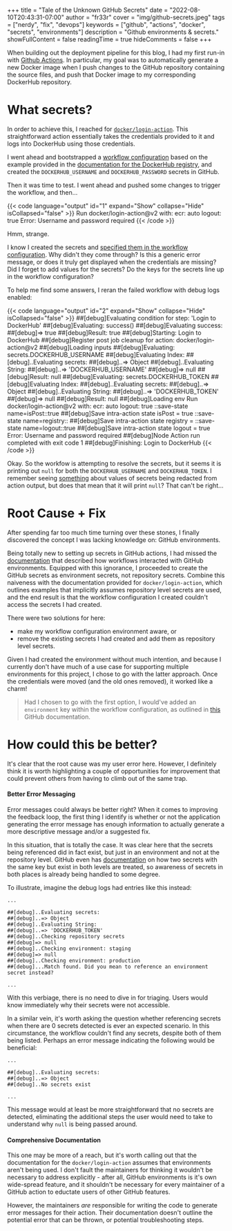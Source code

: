 +++
title = "Tale of the Unknown GitHub Secrets"
date = "2022-08-10T20:43:31-07:00"
author = "fr33r"
cover = "img/github-secrets.jpeg"
tags = ["nerdy", "fix", "devops"]
keywords = ["github", "actions", "docker", "secrets", "environments"]
description = "Github environments & secrets."
showFullContent = false
readingTime = true
hideComments = false
+++

When building out the deployment pipeline for this blog, I had my first run-in
with [Github Actions](https://github.com/features/actions). In particular, my goal was to automatically generate a
new Docker image when I push changes to the GitHub repository containing
the source files, and push that Docker image to my corresponding DockerHub repository.

# What secrets?

In order to achieve this, I reached for [`docker/login-action`](https://github.com/marketplace/actions/docker-login). This straightforward
action essentially takes the credentials provided to it and logs into DockerHub
using those credentials.

I went ahead and bootstrapped a [workflow configuration](https://github.com/fr33r/.com-blog/blob/main/.github/workflows/docker.yml) based on the example
provided in the [documentation for the DockerHub registry](https://github.com/marketplace/actions/docker-login), and created the
`DOCKERHUB_USERNAME` and `DOCKERHUB_PASSWORD` secrets in GitHub.

Then it was time to test. I went ahead and pushed some changes to trigger the
workflow, and then...

{{< code language="output" id="1" expand="Show" collapse="Hide" isCollapsed="false" >}}
Run docker/login-action@v2
  with:
    ecr: auto
    logout: true
Error: Username and password required
{{< /code >}}

Hmm, strange.

I know I created the secrets and [specified them in the workflow configuration](https://github.com/fr33r/.com-blog/blob/352aa1c2bc88345e05efe3f9174643f0789e2abf/.github/workflows/docker.yml#L25-L26).
Why didn't they come through? Is this a generic error message, or does it truly
get displayed when the credentials are missing? Did I forget to add values for the
secrets? Do the keys for the secrets line up in the workflow configuration?

To help me find some answers, I reran the failed workflow with debug logs enabled:

{{< code language="output" id="2" expand="Show" collapse="Hide" isCollapsed="false" >}}
##[debug]Evaluating condition for step: 'Login to DockerHub'
##[debug]Evaluating: success()
##[debug]Evaluating success:
##[debug]=> true
##[debug]Result: true
##[debug]Starting: Login to DockerHub
##[debug]Register post job cleanup for action: docker/login-action@v2
##[debug]Loading inputs
##[debug]Evaluating: secrets.DOCKERHUB_USERNAME
##[debug]Evaluating Index:
##[debug]..Evaluating secrets:
##[debug]..=> Object
##[debug]..Evaluating String:
##[debug]..=> 'DOCKERHUB_USERNAME'
##[debug]=> null
##[debug]Result: null
##[debug]Evaluating: secrets.DOCKERHUB_TOKEN
##[debug]Evaluating Index:
##[debug]..Evaluating secrets:
##[debug]..=> Object
##[debug]..Evaluating String:
##[debug]..=> 'DOCKERHUB_TOKEN'
##[debug]=> null
##[debug]Result: null
##[debug]Loading env
Run docker/login-action@v2
  with:
    ecr: auto
    logout: true
::save-state name=isPost::true
##[debug]Save intra-action state isPost = true
::save-state name=registry::
##[debug]Save intra-action state registry = 
::save-state name=logout::true
##[debug]Save intra-action state logout = true
Error: Username and password required
##[debug]Node Action run completed with exit code 1
##[debug]Finishing: Login to DockerHub
{{< /code >}}

Okay. So the workfow is attempting to resolve the secrets, but it seems it is printing
out `null` for both the `DOCKERHUB_USERNAME` and `DOCKERHUB_TOKEN`. I remember seeing
[something](https://docs.github.com/en/actions/security-guides/encrypted-secrets#accessing-your-secrets) about values of secrets being redacted from action output, but does that mean
that it will print `null`? That can't be right...

# Root Cause + Fix

After spending far too much time turning over these stones, I finally discovered the
concept I was lacking knowledge on: GitHub environments.

Being totally new to setting up secrets in GitHub actions, I had missed the [documentation](https://docs.github.com/en/actions/deployment/targeting-different-environments/using-environments-for-deployment#using-an-environment)
that described how workflows interacted with GitHub environments. Equipped with this ignorance,
I proceeded to create the GitHub secrets as environment secrets, not repository
secrets. Combine this naiveness with the documentation provided for
`docker/login-action`, which outlines examples that implicitly assumes
repository level secrets are used, and the end result is that the workflow
configuration I created couldn't access the secrets I had created.

There were two solutions for here:

- make my workflow configuration environment aware, or
- remove the existing secrets I had created and add them as repository level secrets.

Given I had created the environment without much intention, and because I currently
don't have much of a use case for supporting multiple environments for this project,
I chose to go with the latter approach. Once the credentials were moved (and the old
ones removed), it worked like a charm!

> Had I chosen to go with the first option, I would've added an `environment`
key within the workflow configuration, as outlined in [this](https://docs.github.com/en/actions/deployment/targeting-different-environments/using-environments-for-deployment#using-an-environment) GitHub documentation.

# How could this be better?

It's clear that the root cause was my user error here. However, I definitely
think it is worth highlighting a couple of opportunities for improvement that
could prevent others from having to climb out of the same trap.

#### Better Error Messaging

Error messages could always be better right? When it comes to improving the feedback
loop, the first thing I identify is whether or not the application generating the error
message has enough information to actually generate a more descriptive message and/or
a suggested fix.

In this situation, that is totally the case. It was clear here that the secrets being
referenced did in fact exist, but just in an environment and not at the repository level.
GitHub even has [documentation](https://docs.github.com/en/actions/security-guides/encrypted-secrets#naming-your-secrets) on how two secrets with the same key but exist in both levels
are treated, so awareness of secrets in both places is already being handled to some
degree. 

To illustrate, imagine the debug logs had entries like this instead:

```
...

##[debug]..Evaluating secrets:
##[debug]..=> Object
##[debug]..Evaluating String:
##[debug]..=> 'DOCKERHUB_TOKEN'
##[debug]..Checking repository secrets
##[debug]=> null
##[debug]..Checking environment: staging
##[debug]=> null
##[debug]..Checking environment: production
##[debug]...Match found. Did you mean to reference an environment secret instead?

...
```

With this verbiage, there is no need to dive in for triaging. Users would
know immediately why their secrets were not accessible.

In a similar vein, it's worth asking the question whether referencing secrets
when there are 0 secrets detected is ever an expected scenario. In this circumstance,
the workflow couldn't find any secrets, despite both of them being listed. Perhaps
an error message indicating the following would be beneficial:

```
...

##[debug]..Evaluating secrets:
##[debug]..=> Object
##[debug]..No secrets exist

...
```

This message would at least be more straightforward that no secrets are detected,
eliminating the additional steps the user would need to take to understand why
`null` is being passed around.

#### Comprehensive Documentation

This one may be more of a reach, but it's worth calling out that the documentation
for the `docker/login-action` assumes that environments aren't being used. I don't
fault the maintainers for thinking it wouldn't be necessary to address explicitly -
after all, GitHub environments is it's own wide-spread feature, and it shouldn't
be necessary for every maintainer of a GitHub action to eductate users of other
GitHub features.

However, the maintainers _are_ responsible for writing the code to generate
error messages for their action. Their documentation doesn't outline the potential
error that can be thrown, or potential troubleshooting steps.
